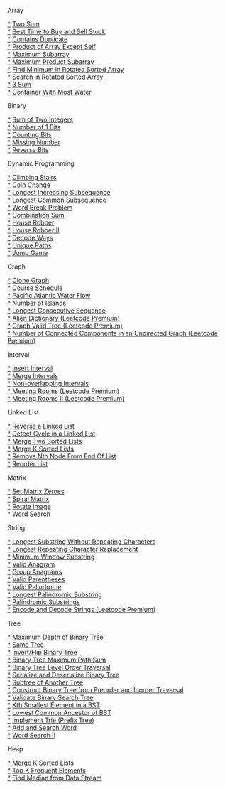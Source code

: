 Array

[*](https://leetcode.com/problems/two-sum) [Two Sum](https://github.com/shukla-ankit/leetcode_cpp/blob/master/src/0001_TwoSum.cpp)   
[*](https://leetcode.com/problems/best-time-to-buy-and-sell-stock) [Best Time to Buy and Sell Stock](https://github.com/shukla-ankit/leetcode_cpp/blob/master/src/0121_BestTimetoBuyandSellStock.cpp)   
[*](https://leetcode.com/problems/contains-duplicate) [Contains Duplicate](https://github.com/shukla-ankit/leetcode_cpp/blob/master/src/0217_ContainsDuplicate.cpp)   
[*](https://leetcode.com/problems/product-of-array-except-self) [Product of Array Except Self](https://github.com/shukla-ankit/leetcode_cpp/blob/master/src/0238_ProductofArrayExceptSelf.cpp)   
[*](https://leetcode.com/problems/maximum-subarray) [Maximum Subarray](https://github.com/shukla-ankit/leetcode_cpp/blob/master/src/0053_MaximumSubarray.cpp)   
[*](https://leetcode.com/problems/maximum-product-subarray) [Maximum Product Subarray]()   
[*](https://leetcode.com/problems/find-minimum-in-rotated-sorted-array) [Find Minimum in Rotated Sorted Array]()   
[*](https://leetcode.com/problems/search-in-rotated-sorted-array) [Search in Rotated Sorted Array](https://github.com/shukla-ankit/leetcode_cpp/blob/master/src/0033_SearchinRotatedSortedArray.cpp)   
[*](https://leetcode.com/problems/3sum) [3 Sum](https://github.com/shukla-ankit/leetcode_cpp/blob/master/src/0015_3Sum.cpp)   
[*](https://leetcode.com/problems/container-with-most-water) [Container With Most Water](https://github.com/shukla-ankit/leetcode_cpp/blob/master/src/0011_ContainerWithMostWater.cpp)

Binary

[*](https://leetcode.com/problems/sum-of-two-integers) [Sum of Two Integers]()   
[*](https://leetcode.com/problems/number-of-1-bits) [Number of 1 Bits]()   
[*](https://leetcode.com/problems/counting-bits) [Counting Bits]()   
[*](https://leetcode.com/problems/missing-number) [Missing Number]()   
[*](https://leetcode.com/problems/reverse-bits) [Reverse Bits]()

Dynamic Programming

[*](https://leetcode.com/problems/climbing-stairs) [Climbing Stairs]()   
[*](https://leetcode.com/problems/coin-change) [Coin Change]()   
[*](https://leetcode.com/problems/longest-increasing-subsequence) [Longest Increasing Subsequence]()   
[*](https://leetcode.com/problems/longest-common-subsequence) [Longest Common Subsequence]()   
[*](https://leetcode.com/problems/word-break) [Word Break Problem]()   
[*](https://leetcode.com/problems/combination-sum-iv) [Combination Sum]()   
[*](https://leetcode.com/problems/house-robber) [House Robber]()   
[*](https://leetcode.com/problems/house-robber-ii) [House Robber II]()   
[*](https://leetcode.com/problems/decode-ways) [Decode Ways]()   
[*](https://leetcode.com/problems/unique-paths) [Unique Paths]()   
[*](https://leetcode.com/problems/jump-game) [Jump Game]()

Graph

[*](https://leetcode.com/problems/clone-graph) [Clone Graph]()   
[*](https://leetcode.com/problems/course-schedule) [Course Schedule]()   
[*](https://leetcode.com/problems/pacific-atlantic-water-flow) [Pacific Atlantic Water Flow]()   
[*](https://leetcode.com/problems/number-of-islands) [Number of Islands]()   
[*](https://leetcode.com/problems/longest-consecutive-sequence) [Longest Consecutive Sequence]()   
[*](https://leetcode.com/problems/alien-dictionary) [Alien Dictionary (Leetcode Premium)]()   
[*](https://leetcode.com/problems/graph-valid-tree) [Graph Valid Tree (Leetcode Premium)]()   
[*](https://leetcode.com/problems/number-of-connected-components-in-an-undirected-graph) [Number of Connected Components in an Undirected Graph (Leetcode Premium)]()

Interval

[*](https://leetcode.com/problems/insert-interval) [Insert Interval]()   
[*](https://leetcode.com/problems/merge-intervals) [Merge Intervals]()   
[*](https://leetcode.com/problems/non-overlapping-intervals) [Non-overlapping Intervals]()   
[*](https://leetcode.com/problems/meeting-rooms) [Meeting Rooms (Leetcode Premium)]()   
[*](https://leetcode.com/problems/meeting-rooms-ii) [Meeting Rooms II (Leetcode Premium)]()

Linked List

[*](https://leetcode.com/problems/reverse-linked-list) [Reverse a Linked List]()   
[*](https://leetcode.com/problems/linked-list-cycle) [Detect Cycle in a Linked List]()   
[*](https://leetcode.com/problems/merge-two-sorted-lists) [Merge Two Sorted Lists]()   
[*](https://leetcode.com/problems/merge-k-sorted-lists) [Merge K Sorted Lists]()   
[*](https://leetcode.com/problems/remove-nth-node-from-end-of-list) [Remove Nth Node From End Of List]()   
[*](https://leetcode.com/problems/reorder-list) [Reorder List]()

Matrix

[*](https://leetcode.com/problems/set-matrix-zeroes) [Set Matrix Zeroes]()   
[*](https://leetcode.com/problems/spiral-matrix) [Spiral Matrix]()   
[*](https://leetcode.com/problems/rotate-image) [Rotate Image]()   
[*](https://leetcode.com/problems/word-search) [Word Search]()

String

[*](https://leetcode.com/problems/longest-substring-without-repeating-characters) [Longest Substring Without Repeating Characters]()   
[*](https://leetcode.com/problems/longest-repeating-character-replacement) [Longest Repeating Character Replacement]()   
[*](https://leetcode.com/problems/minimum-window-substring) [Minimum Window Substring]()   
[*](https://leetcode.com/problems/valid-anagram) [Valid Anagram]()   
[*](https://leetcode.com/problems/group-anagrams) [Group Anagrams]()   
[*](https://leetcode.com/problems/valid-parentheses) [Valid Parentheses]()   
[*](https://leetcode.com/problems/valid-palindrome) [Valid Palindrome]()   
[*](https://leetcode.com/problems/longest-palindromic-substring) [Longest Palindromic Substring]()   
[*](https://leetcode.com/problems/palindromic-substrings) [Palindromic Substrings]()   
[*](https://leetcode.com/problems/encode-and-decode-strings) [Encode and Decode Strings (Leetcode Premium)]()

Tree

[*](https://leetcode.com/problems/maximum-depth-of-binary-tree) [Maximum Depth of Binary Tree]()   
[*](https://leetcode.com/problems/same-tree) [Same Tree]()   
[*](https://leetcode.com/problems/invert-binary-tree) [Invert/Flip Binary Tree]()   
[*](https://leetcode.com/problems/binary-tree-maximum-path-sum) [Binary Tree Maximum Path Sum]()   
[*](https://leetcode.com/problems/binary-tree-level-order-traversal) [Binary Tree Level Order Traversal]()   
[*](https://leetcode.com/problems/serialize-and-deserialize-binary-tree) [Serialize and Deserialize Binary Tree]()   
[*](https://leetcode.com/problems/subtree-of-another-tree) [Subtree of Another Tree]()   
[*](https://leetcode.com/problems/construct-binary-tree-from-preorder-and-inorder-traversal) [Construct Binary Tree from Preorder and Inorder Traversal]()   
[*](https://leetcode.com/problems/validate-binary-search-tree) [Validate Binary Search Tree]()   
[*](https://leetcode.com/problems/kth-smallest-element-in-a-bst) [Kth Smallest Element in a BST]()   
[*](https://leetcode.com/problems/lowest-common-ancestor-of-a-binary-search-tree) [Lowest Common Ancestor of BST]()   
[*](https://leetcode.com/problems/implement-trie-prefix-tree) [Implement Trie (Prefix Tree)]()   
[*](https://leetcode.com/problems/add-and-search-word-data-structure-design) [Add and Search Word]()   
[*](https://leetcode.com/problems/word-search-ii) [Word Search II]()

Heap

[*](https://leetcode.com/problems/merge-k-sorted-lists) [Merge K Sorted Lists]()   
[*](https://leetcode.com/problems/top-k-frequent-elements) [Top K Frequent Elements]()   
[*](https://leetcode.com/problems/find-median-from-data-stream) [Find Median from Data Stream]()   

